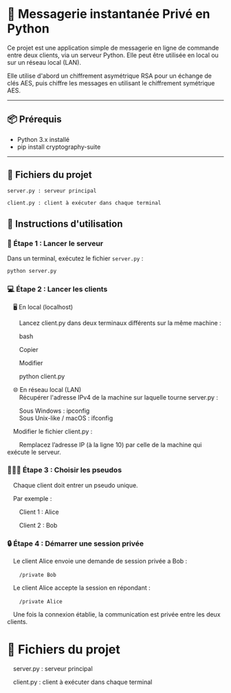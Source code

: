 # 💬 Messagerie instantanée Privé en Python

Ce projet est une application simple de messagerie en ligne de commande entre deux clients, via un serveur Python. Elle peut être utilisée en local ou sur un réseau local (LAN).  

Elle utilise d'abord un chiffrement asymétrique RSA pour un échange de clés AES, puis chiffre les messages en utilisant le chiffrement symétrique AES.

---

## 📦 Prérequis

- Python 3.x installé
- pip install cryptography-suite

---
## 📁 Fichiers du projet
    server.py : serveur principal

    client.py : client à exécuter dans chaque terminal

## 🚀 Instructions d'utilisation

### 🧩 Étape 1 : Lancer le serveur

Dans un terminal, exécutez le fichier `server.py` :

```bash
python server.py 
```
### 💻 Étape 2 : Lancer les clients  

&emsp;🖥️ En local (localhost)  

&emsp;&emsp;Lancez client.py dans deux terminaux différents sur la même machine :  

&emsp;&emsp;bash  

&emsp;&emsp;Copier  

&emsp;&emsp;Modifier  

&emsp;&emsp;python client.py    

&emsp;🌐 En réseau local (LAN)  
&emsp;&emsp;Récupérer l'adresse IPv4 de la machine sur laquelle tourne server.py :  

&emsp;&emsp;Sous Windows : ipconfig  
&emsp;&emsp;Sous Unix-like / macOS :  ifconfig 

&emsp;Modifier le fichier client.py :  

&emsp;&emsp;Remplacez l’adresse IP (à la ligne 10) par celle de la machine qui exécute le serveur.  

### 🧑‍🤝‍🧑 Étape 3 : Choisir les pseudos
&emsp;Chaque client doit entrer un pseudo unique.  

&emsp;Par exemple :  

&emsp;&emsp;Client 1 : Alice  

&emsp;&emsp;Client 2 : Bob  

### 🔒 Étape 4 : Démarrer une session privée
&emsp;Le client Alice envoie une demande de session privée a Bob :  

&emsp;&emsp;```/private Bob```    

&emsp;Le client Alice accepte la session en répondant :  

&emsp;&emsp;```/private Alice```    

&emsp;Une fois la connexion établie, la communication est privée entre les deux clients.  

# 📁 Fichiers du projet
&emsp;server.py : serveur principal  

&emsp;client.py : client à exécuter dans chaque terminal  
